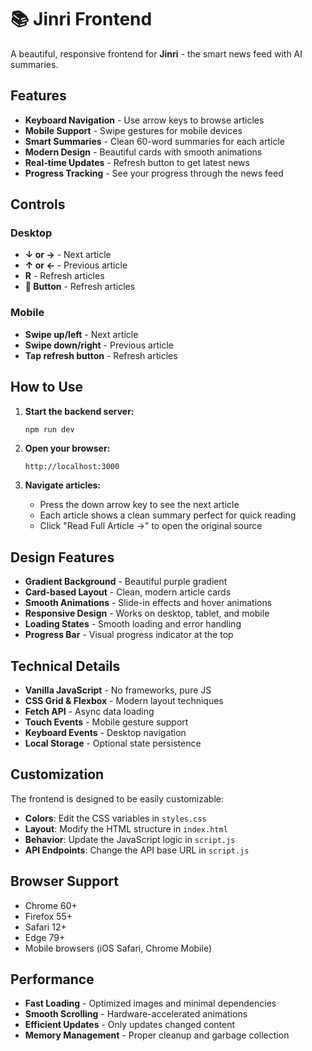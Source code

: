 # 📚 Jinri Frontend

A beautiful, responsive frontend for **Jinri** - the smart news feed with AI summaries.

## Features

- **Keyboard Navigation** - Use arrow keys to browse articles
- **Mobile Support** - Swipe gestures for mobile devices
- **Smart Summaries** - Clean 60-word summaries for each article
- **Modern Design** - Beautiful cards with smooth animations
- **Real-time Updates** - Refresh button to get latest news
- **Progress Tracking** - See your progress through the news feed

## Controls

### Desktop
- **↓ or →** - Next article
- **↑ or ←** - Previous article
- **R** - Refresh articles
- **🔄 Button** - Refresh articles

### Mobile
- **Swipe up/left** - Next article
- **Swipe down/right** - Previous article
- **Tap refresh button** - Refresh articles

## How to Use

1. **Start the backend server:**
   ```bash
   npm run dev
   ```

2. **Open your browser:**
   ```
   http://localhost:3000
   ```

3. **Navigate articles:**
   - Press the down arrow key to see the next article
   - Each article shows a clean summary perfect for quick reading
   - Click "Read Full Article →" to open the original source

## Design Features

- **Gradient Background** - Beautiful purple gradient
- **Card-based Layout** - Clean, modern article cards
- **Smooth Animations** - Slide-in effects and hover animations
- **Responsive Design** - Works on desktop, tablet, and mobile
- **Loading States** - Smooth loading and error handling
- **Progress Bar** - Visual progress indicator at the top

## Technical Details

- **Vanilla JavaScript** - No frameworks, pure JS
- **CSS Grid & Flexbox** - Modern layout techniques
- **Fetch API** - Async data loading
- **Touch Events** - Mobile gesture support
- **Keyboard Events** - Desktop navigation
- **Local Storage** - Optional state persistence

## Customization

The frontend is designed to be easily customizable:

- **Colors**: Edit the CSS variables in `styles.css`
- **Layout**: Modify the HTML structure in `index.html`
- **Behavior**: Update the JavaScript logic in `script.js`
- **API Endpoints**: Change the API base URL in `script.js`

## Browser Support

- Chrome 60+
- Firefox 55+
- Safari 12+
- Edge 79+
- Mobile browsers (iOS Safari, Chrome Mobile)

## Performance

- **Fast Loading** - Optimized images and minimal dependencies
- **Smooth Scrolling** - Hardware-accelerated animations
- **Efficient Updates** - Only updates changed content
- **Memory Management** - Proper cleanup and garbage collection
